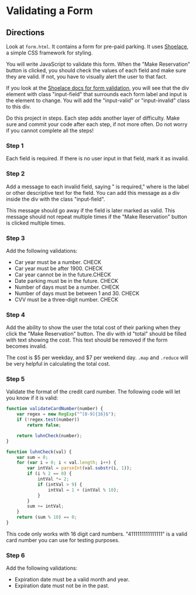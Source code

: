 # Validating a Form

## Directions

Look at `form.html`. It contains a form for pre-paid parking. It uses [Shoelace](https://shoelace.style/), a simple CSS framework for styling.

You will write JavaScript to validate this form. When the "Make Reservation" button is clicked, you should check the values of each field and make sure they are valid. If not, you have to visually alert the user to that fact.

If you look at the [Shoelace docs for form validation](https://shoelace.style/docs/forms.html#validation), you will see that the div element with class "input-field" that surrounds each form label and input is the element to change. You will add the "input-valid" or "input-invalid" class to this div.

Do this project in steps. Each step adds another layer of difficulty. Make sure and commit your code after each step, if not more often. Do not worry if you cannot complete all the steps!

### Step 1

Each field is required. If there is no user input in that field, mark it as invalid.

### Step 2

Add a message to each invalid field, saying "<field> is required," where <field> is the label or other descriptive text for the field. You can add this message as a div inside the div with the class "input-field".

This message should go away if the field is later marked as valid. This message should not repeat multiple times if the "Make Reservation" button is clicked multiple times.

### Step 3

Add the following validations:

* Car year must be a number. CHECK
* Car year must be after 1900. CHECK
* Car year cannot be in the future.CHECK
* Date parking must be in the future. CHECK
* Number of days must be a number. CHECK
* Number of days must be between 1 and 30. CHECK
* CVV must be a three-digit number. CHECK

### Step 4

Add the ability to show the user the total cost of their parking when they click the "Make Reservation" button. The div with id "total" should be filled with text showing the cost. This text should be removed if the form becomes invalid.

The cost is $5 per weekday, and $7 per weekend day. `.map` and `.reduce` will be very helpful in calculating the total cost.

### Step 5

Validate the format of the credit card number. The following code will let you know if it is valid:

```js
function validateCardNumber(number) {
    var regex = new RegExp("^[0-9]{16}$");
    if (!regex.test(number))
        return false;

    return luhnCheck(number);
}

function luhnCheck(val) {
    var sum = 0;
    for (var i = 0; i < val.length; i++) {
        var intVal = parseInt(val.substr(i, 1));
        if (i % 2 == 0) {
            intVal *= 2;
            if (intVal > 9) {
                intVal = 1 + (intVal % 10);
            }
        }
        sum += intVal;
    }
    return (sum % 10) == 0;
}
```

This code only works with 16 digit card numbers. "4111111111111111" is a valid card number you can use for testing purposes.

### Step 6

Add the following validations:

* Expiration date must be a valid month and year.
* Expiration date must not be in the past.

